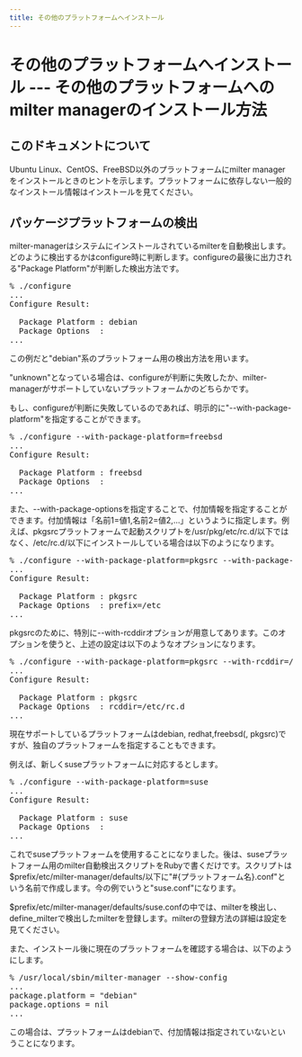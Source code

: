 ```yaml
---
title: その他のプラットフォームへインストール
---
```


# その他のプラットフォームへインストール --- その他のプラットフォームへのmilter managerのインストール方法

## このドキュメントについて

Ubuntu Linux、CentOS、FreeBSD以外のプラットフォームにmilter managerをインストールときのヒントを示します。プラットフォームに依存しない一般的なインストール情報はインストールを見てください。

## パッケージプラットフォームの検出

milter-managerはシステムにインストールされているmilterを自動検出します。どのように検出するかはconfigure時に判断します。configureの最後に出力される"Package Platform"が判断した検出方法です。

<pre>% ./configure
...
Configure Result:

  Package Platform : debian
  Package Options  :
...</pre>

この例だと"debian"系のプラットフォーム用の検出方法を用います。

"unknown"となっている場合は、configureが判断に失敗したか、milter-managerがサポートしていないプラットフォームかのどちらかです。

もし、configureが判断に失敗しているのであれば、明示的に"--with-package-platform"を指定することができます。

<pre>% ./configure --with-package-platform=freebsd
...
Configure Result:

  Package Platform : freebsd
  Package Options  :
...</pre>

また、--with-package-optionsを指定することで、付加情報を指定することができます。付加情報は「名前1=値1,名前2=値2,...」というように指定します。例えば、pkgsrcプラットフォームで起動スクリプトを/usr/pkg/etc/rc.d/以下ではなく、/etc/rc.d/以下にインストールしている場合は以下のようになります。

<pre>% ./configure --with-package-platform=pkgsrc --with-package-options=prefix=/etc
...
Configure Result:

  Package Platform : pkgsrc
  Package Options  : prefix=/etc
...</pre>

pkgsrcのために、特別に--with-rcddirオプションが用意してあります。このオプションを使うと、上述の設定は以下のようなオプションになります。

<pre>% ./configure --with-package-platform=pkgsrc --with-rcddir=/etc/rc.d
...
Configure Result:

  Package Platform : pkgsrc
  Package Options  : rcddir=/etc/rc.d
...</pre>

現在サポートしているプラットフォームはdebian, redhat,freebsd(, pkgsrc)ですが、独自のプラットフォームを指定することもできます。

例えば、新しくsuseプラットフォームに対応するとします。

<pre>% ./configure --with-package-platform=suse
...
Configure Result:

  Package Platform : suse
  Package Options  :
...</pre>

これでsuseプラットフォームを使用することになりました。後は、suseプラットフォーム用のmilter自動検出スクリプトをRubyで書くだけです。スクリプトは$prefix/etc/milter-manager/defaults/以下に"#{プラットフォーム名}.conf"という名前で作成します。今の例でいうと"suse.conf"になります。

$prefix/etc/milter-manager/defaults/suse.confの中では、milterを検出し、define_milterで検出したmilterを登録します。milterの登録方法の詳細は設定を見てください。

また、インストール後に現在のプラットフォームを確認する場合は、以下のようにします。

<pre>% /usr/local/sbin/milter-manager --show-config
...
package.platform = "debian"
package.options = nil
...</pre>

この場合は、プラットフォームはdebianで、付加情報は指定されていないということになります。



